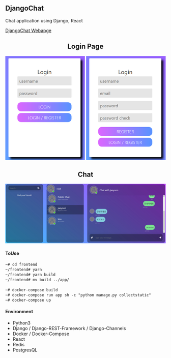 ## DjangoChat

Chat application using Django, React

<a href="http://34.230.193.35/">DjangoChat Webapge</a>

<div align="center">

<h2>Login Page</h2>
<img src="./github/login.png" width="250"/>
<img src="./github/register.png" width="250"/>

<h2> Chat</h2>
<img src="./github/chat.jpg"/>
</div>

#### ToUse

```
~# cd frontend
~/frontend# yarn
~/frontend# yarn build
~/frontend# mv build ../app/

~# docker-compose build
~# docker-compose run app sh -c "python manage.py collectstatic"
~# docker-compose up
```

#### Environment

- Python3
- Django / Django-REST-Framework / Django-Channels
- Docker / Docker-Compose 
- React
- Redis
- PostgresQL
